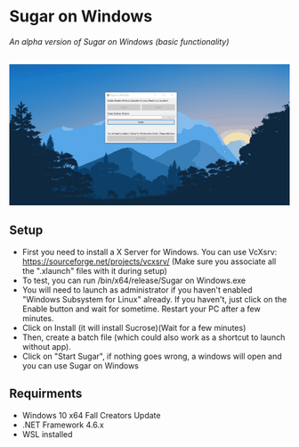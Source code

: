 # Sugar on Windows

###### An alpha version of Sugar on Windows (basic functionality)

![Alt Text](https://github.com/Hrishi1999/Sugar-on-Windows/blob/master/Images/SOW.gif?raw=true)

## Setup

* First you need to install a X Server for Windows. You can use VcXsrv: https://sourceforge.net/projects/vcxsrv/ (Make sure you associate all the ".xlaunch" files with it during setup)
* To test, you can run /bin/x64/release/Sugar on Windows.exe
* You will need to launch as administrator if you haven't enabled "Windows Subsystem for Linux" already. If you haven't, just click on the Enable button and wait for sometime. Restart your PC after a few minutes.
* Click on Install (it will install Sucrose)(Wait for a few minutes)
* Then, create a batch file (which could also work as a shortcut to launch without app). 
* Click on "Start Sugar", if nothing goes wrong, a windows will open and you can use Sugar on Windows

## Requirments

* Windows 10 x64
Fall Creators Update
* .NET Framework 4.6.x
* WSL installed
